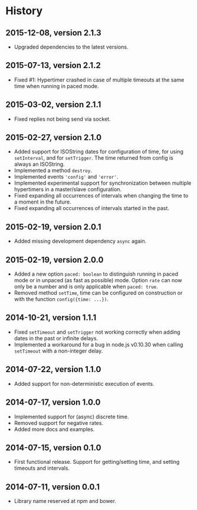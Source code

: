 # History


## 2015-12-08, version 2.1.3

- Upgraded dependencies to the latest versions.


## 2015-07-13, version 2.1.2

- Fixed #1: Hypertimer crashed in case of multiple timeouts at the same time
  when running in paced mode.


## 2015-03-02, version 2.1.1

- Fixed replies not being send via socket.


## 2015-02-27, version 2.1.0

- Added support for ISOString dates for configuration of time, for using
  `setInterval`, and for `setTrigger`. The time returned from config is always
  an ISOString.
- Implemented a method `destroy`.
- Implemented events `'config'` and `'error'`.
- Implemented experimental support for synchronization between multiple
  hypertimers in a master/slave configuration.
- Fixed expanding all occurrences of intervals when changing the time
  to a moment in the future.
- Fixed expanding all occurrences of intervals started in the past.


## 2015-02-19, version 2.0.1

- Added missing development dependency `async` again.


## 2015-02-19, version 2.0.0

- Added a new option `paced: boolean` to distinguish running in paced mode
  or in unpaced (as fast as possible) mode. Option `rate` can now only be
  a number and is only applicable when `paced: true`.
- Removed method `setTime`, time can be configured on construction or with
  the function `config({time: ...})`.


## 2014-10-21, version 1.1.1

- Fixed `setTimeout` and `setTrigger` not working correctly when adding
  dates in the past or infinite delays. 
- Implemented a workaround for a bug in node.js v0.10.30 when calling `setTimeout`
  with a non-integer delay.


## 2014-07-22, version 1.1.0

- Added support for non-deterministic execution of events.


## 2014-07-17, version 1.0.0

- Implemented support for (async) discrete time.
- Removed support for negative rates.
- Added more docs and examples.


## 2014-07-15, version 0.1.0

- First functional release. Support for getting/setting time, and setting
  timeouts and intervals.


## 2014-07-11, version 0.0.1

- Library name reserved at npm and bower.
